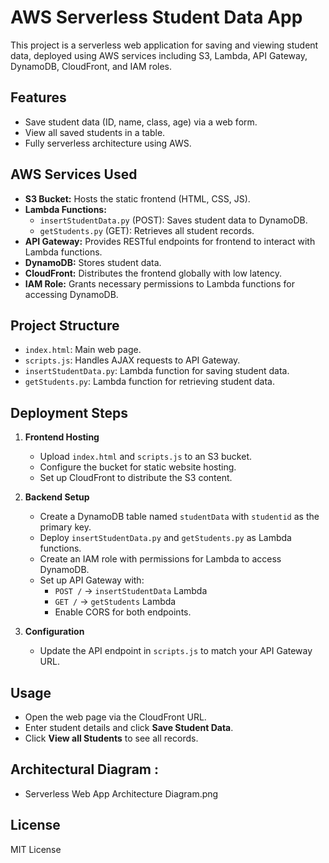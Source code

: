 # AWS Serverless Student Data App

This project is a serverless web application for saving and viewing student data, deployed using AWS services including S3, Lambda, API Gateway, DynamoDB, CloudFront, and IAM roles.

## Features

- Save student data (ID, name, class, age) via a web form.
- View all saved students in a table.
- Fully serverless architecture using AWS.

## AWS Services Used

- **S3 Bucket:** Hosts the static frontend (HTML, CSS, JS).
- **Lambda Functions:**  
  - `insertStudentData.py` (POST): Saves student data to DynamoDB.
  - `getStudents.py` (GET): Retrieves all student records.
- **API Gateway:** Provides RESTful endpoints for frontend to interact with Lambda functions.
- **DynamoDB:** Stores student data.
- **CloudFront:** Distributes the frontend globally with low latency.
- **IAM Role:** Grants necessary permissions to Lambda functions for accessing DynamoDB.

## Project Structure

- `index.html`: Main web page.
- `scripts.js`: Handles AJAX requests to API Gateway.
- `insertStudentData.py`: Lambda function for saving student data.
- `getStudents.py`: Lambda function for retrieving student data.

## Deployment Steps

1. **Frontend Hosting**
   - Upload `index.html` and `scripts.js` to an S3 bucket.
   - Configure the bucket for static website hosting.
   - Set up CloudFront to distribute the S3 content.

2. **Backend Setup**
   - Create a DynamoDB table named `studentData` with `studentid` as the primary key.
   - Deploy `insertStudentData.py` and `getStudents.py` as Lambda functions.
   - Create an IAM role with permissions for Lambda to access DynamoDB.
   - Set up API Gateway with:
     - `POST /` → `insertStudentData` Lambda
     - `GET /` → `getStudents` Lambda
     - Enable CORS for both endpoints.

3. **Configuration**
   - Update the API endpoint in `scripts.js` to match your API Gateway URL.

## Usage

- Open the web page via the CloudFront URL.
- Enter student details and click **Save Student Data**.
- Click **View all Students** to see all records.

## Architectural Diagram :
- Serverless Web App Architecture Diagram.png

## License

MIT License
